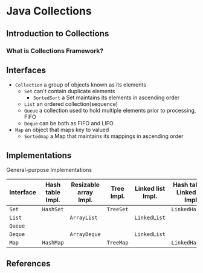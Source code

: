 # Java Collections

## Introduction to Collections

### What is Collections Framework?


## Interfaces

+ `Collection` a group of objects known as its elements
    * `Set` can't contain duplicate elements
        - `SortedSort` a Set maintains its elements in ascending order
    * `List` an ordered collection(sequence)
    * `Queue` a collection used to hold multiple elements prior to processing, FIFO
    * `Deque` can be both as FIFO and LIFO
+ `Map` an object that maps key to valued
    * `Sortedmap` a Map that maintains its mappings in ascending order

## Implementations

General-purpose Implementations

|Interface|Hash table Impl.|Resizable array Impl.|Tree Impl.|Linked list Impl.|Hash table + Linked list Impl.|
|---------|----------------|---------------------|----------|-----------------|------------------------------|
|`Set`|`HashSet`||`TreeSet`||`LinkedHashSet`|
|`List`||`ArrayList`||`LinkedList`||
|`Queue`||||||
|`Deque`||`ArrayDeque`||`LinkedList`||
|`Map`|`HashMap`||`TreeMap`||`LinkedHashMap`|


## References

